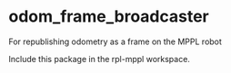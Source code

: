# odom_frame_broadcaster
For republishing odometry as a frame on the MPPL robot 

Include this package in the rpl-mppl workspace.
